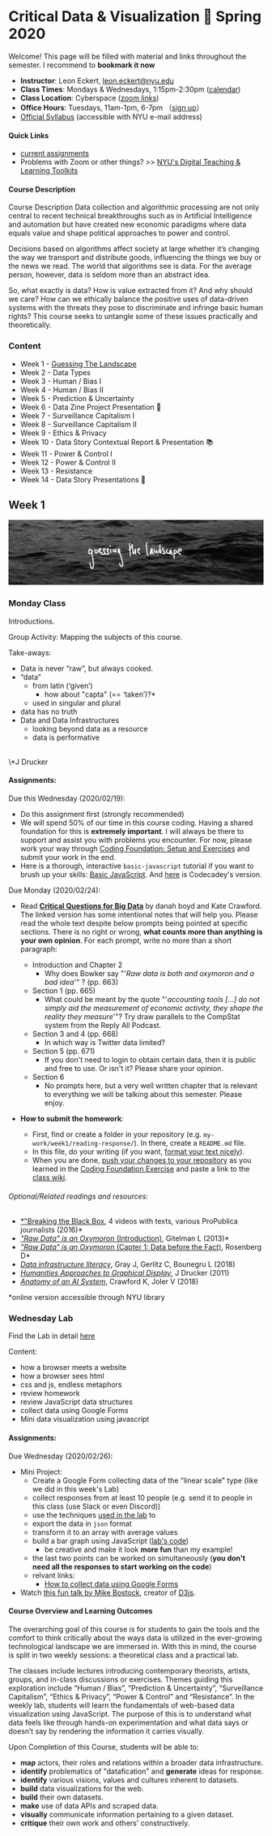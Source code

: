 # Critical Data & Visualization 🐣 Spring 2020

Welcome! This page will be filled with material and links throughout the semester. I recommend to **bookmark it now**




- **Instructor**: Leon Eckert, [leon.eckert@nyu.edu](mailto:leoneckert@nyu.edu)
- **Class Times**: Mondays & Wednesdays, 1:15pm-2:30pm ([calendar](https://calendar.google.com/calendar?cid=bnl1LmVkdV9pNzZhYWZzbDRmdTRoZmQzYzVkZjRpZHI2c0Bncm91cC5jYWxlbmRhci5nb29nbGUuY29t))
- **Class Location**: Cyberspace ([zoom links](https://calendar.google.com/calendar?cid=bnl1LmVkdV9pNzZhYWZzbDRmdTRoZmQzYzVkZjRpZHI2c0Bncm91cC5jYWxlbmRhci5nb29nbGUuY29t))
- **Office Hours**: Tuesdays, 11am-1pm, 6-7pm （[sign up](https://calendar.google.com/calendar/selfsched?sstoken=UUE0X1AyMVlCNnpyfGRlZmF1bHR8ZTBmYjk2MTcyMjZkZmUwMzhjYTllN2IxMzlkMmQ4MTU)）
- [Official Syllabus](https://drive.google.com/drive/folders/1hsDaMtkUvd-vg_qBLQJkBr30WV3cBB5b?usp=sharing) (accessible with NYU e-mail address)

#### Quick Links

- [current assignments](other/current-assignments/README.md)
- Problems with Zoom or other things? >> [NYU's Digital Teaching & Learning Toolkits](https://wp.nyu.edu/toolkits/)

#### Course Description

Course Description
Data collection and algorithmic processing are not only central to recent technical breakthroughs such as in Artificial Intelligence and automation but have created new economic paradigms where data equals value and shape political approaches to power and control.

Decisions based on algorithms affect society at large whether it’s changing the way we transport and distribute goods, influencing the things we buy or the news we read. The world that algorithms see is data. For the average person, however, data is seldom more than an abstract idea.

So, what exactly is data? How is value extracted from it? And why should we care? How can we ethically balance the positive uses of data-driven systems with the threats they pose to discriminate and infringe basic human rights? This course seeks to untangle some of these issues practically and theoretically.

### Content
- Week 1 - [Guessing The Landscape](#week-1)
- Week 2 - Data Types
- Week 3 - Human / Bias I
- Week 4 - Human / Bias II
- Week 5 - Prediction & Uncertainty
- Week 6 - Data Zine Project Presentation 🎉
- Week 7 - Surveillance Capitalism I
- Week 8 - Surveillance Capitalism II
- Week 9 - Ethics & Privacy
- Week 10 - Data Story Contextual Report & Presentation 📚
- Week 11 - Power & Control I
- Week 12 - Power & Control II
- Week 13 - Resistance
- Week 14 - Data Story Presentations 🥂

## Week 1

![Guessing the Landscape](other/assets/week1.jpg)
### Monday Class

Introductions.

Group Activity: Mapping the subjects of this course.

Take-aways:
- Data is never “raw”, but always cooked.
- “data”
  - from latin (‘given’)
    - how about "capta" (== ‘taken’)?*
  - used in singular and plural
- data has no truth
- Data and Data Infrastructures
  - looking beyond data as a resource
  - data is performative

<br>
\*J Drucker

#### Assignments:

Due this Wednesday (2020/02/19):
- Do this assignment first (strongly recommended)
-  We will spend 50% of our time in this course coding. Having a shared foundation for this is **extremely important**. I will always be there to support and assist you with problems you encounter. For now, please work your way through [Coding Foundation: Setup and Exercises](coding-foundation) and submit your work in the end.
- Here is a thorough, interactive ``basic-javascript`` tutorial if you want to brush up your skills: [Basic JavaScript](https://learn.freecodecamp.org/javascript-algorithms-and-data-structures/basic-javascript/). And [here](https://www.codecademy.com/learn/introduction-to-javascript) is Codecadey's version.

Due Monday (2020/02/24):
- Read [**Critical Questions for Big Data**](readings/boyd_crawford_2012.pdf) by danah boyd and Kate Crawford. The linked version has some intentional notes that will help you. Please read the whole text despite below prompts being pointed at specific sections. There is no right or wrong, **what counts more than anything is your own opinion**. For each prompt, write no more than a short paragraph:
  - Introduction and Chapter 2
    - Why does Bowker say "'*Raw data is both and oxymoron and a bad idea*'" ? (pp. 663)
  - Section 1 (pp. 665)
    - What could be meant by the quote "'*accounting tools [...] do not simply aid the measurement of economic activity, they shape the reality they measure*'"? Try draw parallels to the CompStat system from the Reply All Podcast.
  - Section 3 and 4 (pp. 668)
    - In which way is Twitter data limited?
  - Section 5 (pp. 671)
    - If you don't need to login to obtain certain data, then it is public and free to use. Or isn't it? Please share your opinion.
  - Section 6
    - No prompts here, but a very well written chapter that is relevant to everything we will be talking about this semester. Please enjoy.

- **How to submit the homework**:
  - First, find or create a folder in your repository (e.g. `my-work/week1/reading-response/`). In there, create a `README.md` file.
  - In this file, do your writing (if you want, [format your text nicely](https://guides.github.com/features/mastering-markdown/)).
  - When you are done, [push your changes to your repository](other/how-to-submit-assigments) as you learned in the [Coding Foundation Exercise](coding-foundation) and paste a link to the [class wiki](wiki).

###### Optional/Related readings and resources:

- [*\"Breaking the Black Box](https://www.propublica.org/article/breaking-the-black-box-what-facebook-knows-about-you), 4 videos with texts, various ProPublica journalists (2016)\*
- [*\"Raw Data" is an Oxymoron* (Introduction)](https://mitpress.mit.edu/books/raw-data-oxymoron), Gitelman L (2013)\*
- [*\"Raw Data" is an Oxymoron* (Capter 1: Data before the Fact)](https://mitpress.mit.edu/books/raw-data-oxymoron), Rosenberg D\*
- [*Data infrastructure literacy*](https://journals.sagepub.com/doi/10.1177/2053951718786316), Gray J, Gerlitz C, Bounegru L (2018)
- [*Humanities Approaches to Graphical Display*](http://www.digitalhumanities.org/dhq/vol/5/1/000091/000091.html), J Drucker (2011)
- [*Anatomy of an AI System*](https://anatomyof.ai/), Crawford K, Joler V (2018)

\*online version accessible through NYU library

### Wednesday Lab

Find the Lab in detail [here](labs/lab1)

Content:
- how a browser meets a website
- how a browser sees html
- css and js, endless metaphors
- review homework
- review JavaScript data structures
- collect data using Google Forms
- Mini data visualization using javascript

#### Assignments:

Due Wednesday (2020/02/26):
- Mini Project:
    - Create a Google Form collecting data of the "linear scale" type (like we did in this week's Lab)
    - collect responses from at least 10 people (e.g. send it to people in this class (use Slack or even Discord))
    - use the techniques [used in the lab](labs/lab1) to
    - export the data in `json` format
    - transform it to an array with average values
    - build a bar graph using JavaScript ([lab's code](labs/lab1/in-class-website))
        - be creative and make it look **more fun** than my example!
    - the last two points can be worked on simultaneously (**you don't need all the responses to start working on the code**)
    - relvant links:
        - [How to collect data using Google Forms
    ](labs/collect-data-google-form)
- Watch [this fun talk by Mike Bostock](https://vimeo.com/69448223), creator of [D3js](http://d3js.org/).


#### Course Overview and Learning Outcomes

The overarching goal of this course is for students to gain the tools and the comfort to think critically about the ways data is utilized in the ever-growing technological landscape we are immersed in. With this in mind, the course is split in two weekly sessions: a theoretical class and a practical lab.

The classes include lectures introducing contemporary theorists, artists, groups, and in-class discussions or exercises. Themes guiding this exploration include “Human / Bias”, “Prediction & Uncertainty”, “Surveillance Capitalism”, “Ethics & Privacy”, “Power & Control” and “Resistance”. In the weekly lab, students will learn the fundamentals of web-based data visualization using JavaScript. The purpose of this is to understand what data feels like through hands-on experimentation and what data says or doesn’t say by rendering the information it carries visually.

Upon Completion of this Course, students will be able to:
- **map** actors, their roles and relations within a broader data infrastructure.
- **identify** problematics of "datafication" and **generate** ideas for response.
- **identify** various visions, values and cultures inherent to datasets.
- **build** data visualizations for the web.
- **build** their own datasets.
- **make** use of data APIs and scraped data.
- **visually** communicate information pertaining to a given dataset.
- **critique** their own work and others' constructively.
